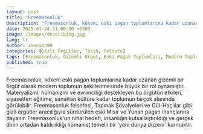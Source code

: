 ```yaml
---
layout: post
title: "Freemasonluk"
description: "Freemasonluk, kökeni eski pagan toplumlarına kadar uzanan gizemli bir örgüt olarak modern toplumun şekillenmesinde büyük bir rol oynamıştır"
date: 2025-01-24 11:00:00 +0300
image: /images/describing.jpg
lang: tr
author: isunion99
categories: [Gizli Örgütler, Tarih, Felsefe]
tags: [Freemasonluk, Gizemli Örgüt, Eski Pagan Toplumları, Modern Toplum, Materyalizm, Hümanizm, Evrimcilik, Etki, Siyaset, Eğitim, Sanat, Kültür, Felsefe, Eski Mısır İnançları, Yunan Pagan İnançları, Gizli Örgütler, Tapınak Şövalyeleri, Gül-Haçlılar, Yeni Dünya Düzeni, İnsanlığın Kutsallaştırılması, Gerçek Dinin Ortadan Kaldırılması]
published: true
---
```



<div class="frame">
  <p>Freemasonluk, kökeni eski pagan toplumlarına kadar uzanan gizemli bir örgüt olarak modern toplumun şekillenmesinde büyük bir rol oynamıştır. Materyalizmi, hümanizmi ve evrimciliği destekleyen bu örgütün etkileri, siyasetten eğitime, sanattan kültüre kadar toplumun birçok alanında görülebilir. Freemasonluk felsefesi, Tapınak Şövalyeleri ve Gül-Haçlılar gibi gizli örgütler aracılığıyla sürdürülen eski Mısır ve Yunan pagan inançlarına dayanır. Freemasonluk'un nihai hedefi, insanlığın kutsallaştırıldığı ve gerçek dinin ortadan kaldırıldığı hümanist temelli bir 'yeni dünya düzeni' kurmaktır.</p>
</div>
